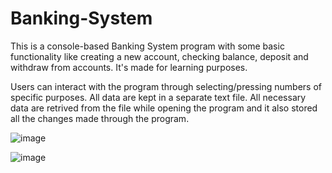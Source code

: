 # Banking-System
This is a console-based Banking System program with some basic functionality like creating a new account, checking balance, deposit and withdraw from accounts. It's made for learning purposes. 

Users can interact with the program through selecting/pressing numbers of specific purposes. All data are kept in a separate text file. All necessary data are retrived from the file while opening the program and it also stored all the changes made through the program.


![image](https://user-images.githubusercontent.com/66328924/123994784-8400fb00-d9ef-11eb-8d70-b1ac029fe073.png)

![image](https://user-images.githubusercontent.com/66328924/123994822-90855380-d9ef-11eb-9228-001179b28ae8.png)

